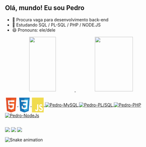## Olá, mundo! Eu sou Pedro

- 🔭 Procura vaga para desenvolvimento back-end
- 🌱 Estudando SQL / PL-SQL / PHP / NODE.JS
- 😄 Pronouns: ele/dele
<div align="center">
  <a href="https://github.com/pedro1hen">
  <img width="42%" height="180em" src="https://github-readme-stats.vercel.app/api?username=pedro1hen&show_icons=true&theme=dracula&include_all_commits=true&count_private=true"/>
  <img width="50%" height="180em" src="https://github-readme-stats.vercel.app/api/top-langs/?username=pedro1hen&layout=compact&langs_count=7&theme=dracula"/>
</div>
<div style="display: inline_block"><br>
  <img align="center" alt="Pedro-HTML" height="50" width="40" src="https://raw.githubusercontent.com/devicons/devicon/master/icons/html5/html5-original.svg">
  <img align="center" alt="Rafa-CSS" height="50" width="40" src="https://raw.githubusercontent.com/devicons/devicon/master/icons/css3/css3-original.svg">
  <img align="center" alt="Pedro-Js" height="50" width="40" src="https://raw.githubusercontent.com/devicons/devicon/master/icons/javascript/javascript-plain.svg">
  <img align="center" alt="Pedro-MySQL" height="50" width="40" src="https://cdn.jsdelivr.net/gh/devicons/devicon/icons/mysql/mysql-original-wordmark.svg">
  <img align="center" alt="Pedro-PL/SQL" height="50" width="40" src="https://cdn.jsdelivr.net/gh/devicons/devicon/icons/postgresql/postgresql-plain.svg">
  <img align="center" alt="Pedro-PHP" height="50" width="40" src="https://cdn.jsdelivr.net/gh/devicons/devicon/icons/php/php-plain.svg">
  <img align="center" alt="Pedro-NodeJs" height="50" width="40" src="https://cdn.jsdelivr.net/gh/devicons/devicon/icons/nodejs/nodejs-plain.svg">
</div>

##

<div>
  <a href="https://www.instagram.com/http___henri" target="_blank"><img src="https://img.shields.io/badge/-Instagram-%23E4405F?style=for-the-badge&logo=instagram&logoColor=white" target="_blank"></a>
 	<a href="https://www.twitch.tv/http_henri" target="_blank"><img src="https://img.shields.io/badge/Twitch-9146FF?style=for-the-badge&logo=twitch&logoColor=white" target="_blank"></a>
  <a href="https://www.linkedin.com/in/phrf/" target="_blank"><img src="https://img.shields.io/badge/-LinkedIn-%230077B5?style=for-the-badge&logo=linkedin&logoColor=white" target="_blank"></a> 
  
   ![Snake animation](https://github.com/pedro1hen/pedro1hen/blob/output/github-contribution-grid-snake.svg)
</div>
